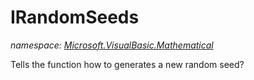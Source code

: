 ﻿# IRandomSeeds
_namespace: [Microsoft.VisualBasic.Mathematical](./index.md)_

Tells the function how to generates a new random seed?




